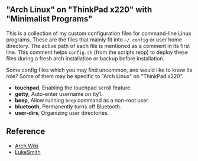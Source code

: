 ## "Arch Linux" on "ThinkPad x220" with "Minimalist Programs"

This is a collection of my custom configuration files for command-line Linux programs. These are the files that mainly fit into `~/.config` or user home directory. The active path of each file is mentioned as a comment in its first line. This comment helps `config.sh` (from the scripts reop) to deploy these files during a fresh arch installation or backup before installation.

Some config files which you may find uncommon, and would like to know its role? Some of them may be specific to "Arch Linux" on "ThinkPad x220".

- **touchpad**, Enabling the touchpad scroll feature.
- **getty**, Auto-enter username on tty1.
- **beep**, Allow running `beep` command as a non-root user.
- **bluetooth**, Permanently turns off Bluetooth.
- **user-dirs**, Organizing user directories.

## Reference

- [Arch Wiki](https://wiki.archlinux.org/)
- [LukeSmith](https://lukesmith.xyz/)
